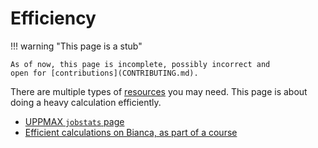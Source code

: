 # Efficiency

!!! warning "This page is a stub"

    As of now, this page is incomplete, possibly incorrect and
    open for [contributions](CONTRIBUTING.md).

There are multiple types of [resources](resources.md) you may need.
This page is about doing a heavy calculation efficiently.

- [UPPMAX `jobstats` page](https://docs.uppmax.uu.se/software/jobstats/#efficient-use)
- [Efficient calculations on Bianca, as part of a course](https://uppmax.github.io/bianca_workshops/intermediate/efficient_jobs/)
